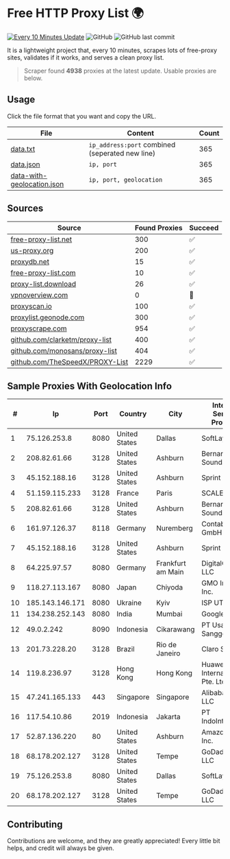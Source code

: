 
# Free HTTP Proxy List 🌍

[![Every 10 Minutes Update](https://github.com/mertguvencli/http-proxy-list/actions/workflows/main.yml/badge.svg?branch=main)](https://github.com/mertguvencli/http-proxy-list/actions/workflows/main.yml)
![GitHub](https://img.shields.io/github/license/mertguvencli/http-proxy-list)
![GitHub last commit](https://img.shields.io/github/last-commit/mertguvencli/http-proxy-list)

It is a lightweight project that, every 10 minutes, scrapes lots of free-proxy sites, validates if it works, and serves a clean proxy list.


> Scraper found **4938** proxies at the latest update. Usable proxies are below.

## Usage

Click the file format that you want and copy the URL.


|File|Content|Count|
|----|-------|-----|
|[data.txt](https://raw.githubusercontent.com/mertguvencli/http-proxy-list/main/proxy-list/data.txt)|`ip_address:port` combined (seperated new line)|365|
|[data.json](https://raw.githubusercontent.com/mertguvencli/http-proxy-list/main/proxy-list/data.json)|`ip, port`|365|
|[data-with-geolocation.json](https://raw.githubusercontent.com/mertguvencli/http-proxy-list/main/proxy-list/data-with-geolocation.json)|`ip, port, geolocation`|365|

## Sources

|Source|Found Proxies|Succeed|
|------|-------------|-------|
|[free-proxy-list.net](https://free-proxy-list.net)|300|✅|
|[us-proxy.org](https://www.us-proxy.org)|200|✅|
|[proxydb.net](http://proxydb.net)|15|✅|
|[free-proxy-list.com](https://free-proxy-list.com/?page=&port=&type%5B%5D=http&type%5B%5D=https&up_time=0&search=Search)|10|✅|
|[proxy-list.download](https://www.proxy-list.download/HTTP)|26|✅|
|[vpnoverview.com](https://vpnoverview.com/privacy/anonymous-browsing/free-proxy-servers)|0|🚫|
|[proxyscan.io](https://www.proxyscan.io)|100|✅|
|[proxylist.geonode.com](https://proxylist.geonode.com/api/proxy-list?limit=300&page=1&sort_by=lastChecked&sort_type=desc&protocols=http,https)|300|✅|
|[proxyscrape.com](https://api.proxyscrape.com/v2/?request=displayproxies&protocol=http&timeout=10000&country=all&ssl=all&anonymity=all)|954|✅|
|[github.com/clarketm/proxy-list](https://raw.githubusercontent.com/clarketm/proxy-list/master/proxy-list-raw.txt)|400|✅|
|[github.com/monosans/proxy-list](https://raw.githubusercontent.com/monosans/proxy-list/main/proxies/http.txt)|404|✅|
|[github.com/TheSpeedX/PROXY-List](https://raw.githubusercontent.com/TheSpeedX/PROXY-List/master/http.txt)|2229|✅|


## Sample Proxies With Geolocation Info

|#|Ip|Port|Country|City|Internet Service Provider|
|-|--|----|-------|----|-------------------------|
|1|75.126.253.8|8080|United States|Dallas|SoftLayer|
|2|208.82.61.66|3128|United States|Ashburn|Bernardi Sounds|
|3|45.152.188.16|3128|United States|Ashburn|Sprint|
|4|51.159.115.233|3128|France|Paris|SCALEWAY|
|5|208.82.61.66|3128|United States|Ashburn|Bernardi Sounds|
|6|161.97.126.37|8118|Germany|Nuremberg|Contabo GmbH|
|7|45.152.188.16|3128|United States|Ashburn|Sprint|
|8|64.225.97.57|8080|Germany|Frankfurt am Main|DigitalOcean, LLC|
|9|118.27.113.167|8080|Japan|Chiyoda|GMO Internet, Inc.|
|10|185.143.146.171|8080|Ukraine|Kyiv|ISP UTELS|
|11|134.238.252.143|8080|India|Mumbai|Google LLC|
|12|49.0.2.242|8090|Indonesia|Cikarawang|PT Usaha Adi Sanggoro|
|13|201.73.228.20|3128|Brazil|Rio de Janeiro|Claro S.A|
|14|119.8.236.97|3128|Hong Kong|Hong Kong|Huawei International Pte. Ltd.|
|15|47.241.165.133|443|Singapore|Singapore|Alibaba.com LLC|
|16|117.54.10.86|2019|Indonesia|Jakarta|PT IndoInternet|
|17|52.87.136.220|80|United States|Ashburn|Amazon.com, Inc.|
|18|68.178.202.127|3128|United States|Tempe|GoDaddy.com, LLC|
|19|75.126.253.8|8080|United States|Dallas|SoftLayer|
|20|68.178.202.127|3128|United States|Tempe|GoDaddy.com, LLC|



## Contributing

Contributions are welcome, and they are greatly appreciated! Every
little bit helps, and credit will always be given.

